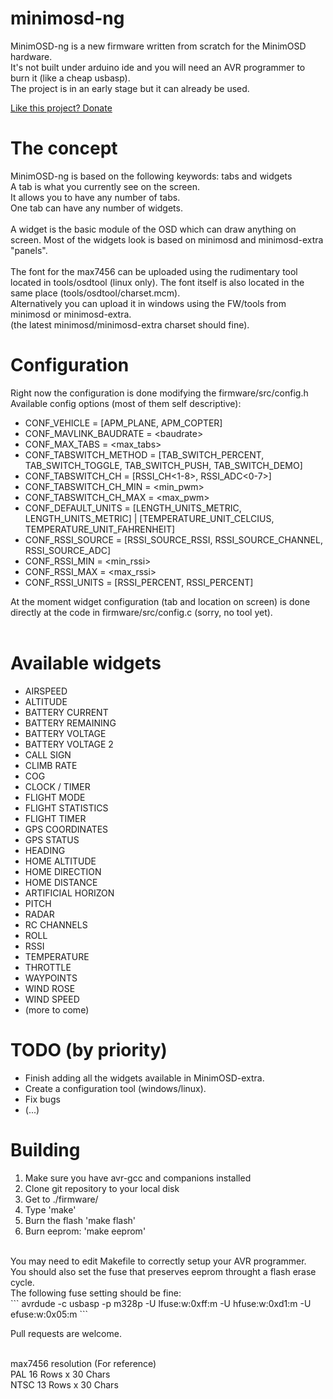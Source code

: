 minimosd-ng
===========

MinimOSD-ng is a new firmware written from scratch for the MinimOSD hardware.<br>
It's not built under arduino ide and you will need an AVR programmer to burn it (like a cheap usbasp).<br>
The project is in an early stage but it can already be used.<br>

[Like this project? Donate](https://www.paypal.com/cgi-bin/webscr?cmd=_s-xclick&hosted_button_id=5SMU6YE5XG6JG)

The concept
===========

MinimOSD-ng is based on the following keywords: tabs and widgets<br>
A tab is what you currently see on the screen.<br>
It allows you to have any number of tabs.<br>
One tab can have any number of widgets.<br>
<br>
A widget is the basic module of the OSD which can draw anything on screen. Most of the widgets look is based on minimosd and minimosd-extra "panels".
<br>
<br>
The font for the max7456 can be uploaded using the rudimentary tool located in tools/osdtool (linux only). The font itself is also located in the same place (tools/osdtool/charset.mcm).<br>
Alternatively you can upload it in windows using the FW/tools from minimosd or minimosd-extra.<br>
(the latest minimosd/minimosd-extra charset should fine).


Configuration
=============

Right now the configuration is done modifying the firmware/src/config.h
Available config options (most of them self descriptive):
* CONF_VEHICLE = [APM_PLANE, APM_COPTER]
* CONF_MAVLINK_BAUDRATE = \<baudrate\>
* CONF_MAX_TABS = \<max_tabs\>
* CONF_TABSWITCH_METHOD = [TAB_SWITCH_PERCENT, TAB_SWITCH_TOGGLE, TAB_SWITCH_PUSH, TAB_SWITCH_DEMO]
* CONF_TABSWITCH_CH = [RSSI_CH\<1-8\>, RSSI_ADC\<0-7\>]
* CONF_TABSWITCH_CH_MIN = \<min_pwm\>
* CONF_TABSWITCH_CH_MAX = \<max_pwm\>
* CONF_DEFAULT_UNITS = [LENGTH_UNITS_METRIC, LENGTH_UNITS_METRIC] | [TEMPERATURE_UNIT_CELCIUS, TEMPERATURE_UNIT_FAHRENHEIT]
* CONF_RSSI_SOURCE = [RSSI_SOURCE_RSSI, RSSI_SOURCE_CHANNEL, RSSI_SOURCE_ADC]
* CONF_RSSI_MIN = \<min_rssi\>
* CONF_RSSI_MAX = \<max_rssi\>
* CONF_RSSI_UNITS = [RSSI_PERCENT, RSSI_PERCENT]


At the moment widget configuration (tab and location on screen) is done directly at the code in firmware/src/config.c (sorry, no tool yet).<br>
<br>

Available widgets
=================

* AIRSPEED
* ALTITUDE
* BATTERY CURRENT
* BATTERY REMAINING
* BATTERY VOLTAGE
* BATTERY VOLTAGE 2
* CALL SIGN
* CLIMB RATE
* COG
* CLOCK / TIMER
* FLIGHT MODE
* FLIGHT STATISTICS
* FLIGHT TIMER
* GPS COORDINATES
* GPS STATUS
* HEADING
* HOME ALTITUDE
* HOME DIRECTION
* HOME DISTANCE
* ARTIFICIAL HORIZON
* PITCH
* RADAR
* RC CHANNELS
* ROLL
* RSSI
* TEMPERATURE
* THROTTLE
* WAYPOINTS
* WIND ROSE
* WIND SPEED
* (more to come)


TODO (by priority)
==================

* Finish adding all the widgets available in MinimOSD-extra.
* Create a configuration tool (windows/linux).
* Fix bugs
* (...)


Building
========

1) Make sure you have avr-gcc and companions installed<br>
2) Clone git repository to your local disk<br>
3) Get to ./firmware/<br>
4) Type 'make'<br>
5) Burn the flash 'make flash'<br>
6) Burn eeprom: 'make eeprom'<br>
<br>
You may need to edit Makefile to correctly setup your AVR programmer.<br>
You should also set the fuse that preserves eeprom throught a flash erase cycle.<br>
The following fuse setting should be fine:<br>
```
avrdude -c usbasp -p m328p -U lfuse:w:0xff:m -U hfuse:w:0xd1:m -U efuse:w:0x05:m
```

Pull requests are welcome.

<br>
max7456 resolution (For reference)<br>
PAL   16 Rows x 30 Chars<br>
NTSC  13 Rows x 30 Chars<br>
<br>
<br>
